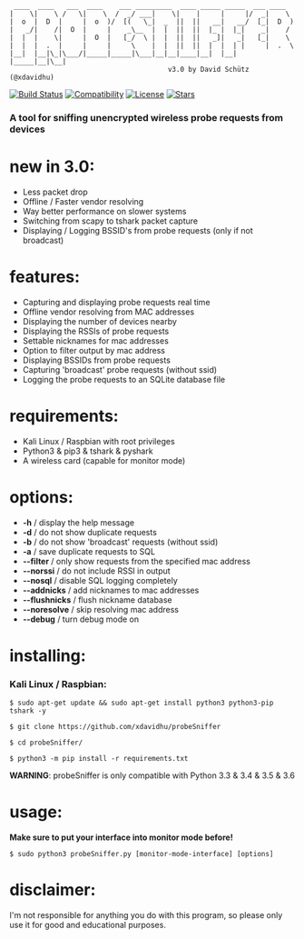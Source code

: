      ____  ____   ___  ____    ___ _________  ____ _____ _____  ___ ____    
    |    \|    \ /   \|    \  /  _/ ___|    \|    |     |     |/  _|    \   
    |  o  |  D  |     |  o  )/  [(   \_|  _  ||  ||   __|   __/  [_|  D  )  
    |   _/|    /|  O  |     |    _\__  |  |  ||  ||  |_ |  |_|    _|    /   
    |  |  |    \|     |  O  |   [_/  \ |  |  ||  ||   _]|   _|   [_|    \   
    |  |  |  .  |     |     |     \    |  |  ||  ||  |  |  | |     |  .  \  
    |__|  |__|\_|\___/|_____|_____|\___|__|__|____|__|  |__| |_____|__|\__|
                                           v3.0 by David Schütz (@xdavidhu)
[![Build Status](https://travis-ci.org/xdavidhu/probeSniffer.svg?branch=master)](https://travis-ci.org/xdavidhu/probeSniffer)
[![Compatibility](https://img.shields.io/badge/python-3.3%2C%203.4%2C%203.5%2C%203.6-brightgreen.svg)](https://github.com/xdavidhu/probeSniffer)
[![License](https://img.shields.io/badge/license-MIT-blue.svg)](https://github.com/xdavidhu/probeSniffer/blob/master/LICENSE)
[![Stars](https://img.shields.io/github/stars/xdavidhu/probeSniffer.svg)](https://github.com/xdavidhu/probeSniffer)
<h3>A tool for sniffing unencrypted wireless probe requests from devices</h3>

# new in 3.0:
  * Less packet drop<br>
  * Offline / Faster vendor resolving<br>
  * Way better performance on slower systems<br>
  * Switching from scapy to tshark packet capture <br>
  * Displaying / Logging BSSID's from probe requests (only if not broadcast)<br>

# features:
  * Capturing and displaying probe requests real time<br>
  * Offline vendor resolving from MAC addresses<br>
  * Displaying the number of devices nearby<br>
  * Displaying the RSSIs of probe requests<br>
  * Settable nicknames for mac addresses<br>
  * Option to filter output by mac address<br>
  * Displaying BSSIDs from probe requests<br>
  * Capturing 'broadcast' probe requests (without ssid)<br>
  * Logging the probe requests to an SQLite database file<br>

# requirements:
  * Kali Linux / Raspbian with root privileges<br>
  * Python3 & pip3 & tshark & pyshark<br>
  * A wireless card (capable for monitor mode)<br>

# options:
  * <b>-h</b> / display the help message<br>
  * <b>-d</b> / do not show duplicate requests<br>
  * <b>-b</b> / do not show 'broadcast' requests (without ssid)<br>
  * <b>-a</b> / save duplicate requests to SQL<br>
  * <b>--filter</b> / only show requests from the specified mac address<br>
  * <b>--norssi</b> / do not include RSSI in output<br>
  * <b>--nosql</b> / disable SQL logging completely<br>
  * <b>--addnicks</b> / add nicknames to mac addresses<br>
  * <b>--flushnicks</b> / flush nickname database<br>
  * <b>--noresolve</b> / skip resolving mac address<br>
  * <b>--debug</b> / turn debug mode on<br>

# installing:

  <h3>Kali Linux / Raspbian:</h3>

```
$ sudo apt-get update && sudo apt-get install python3 python3-pip tshark -y

$ git clone https://github.com/xdavidhu/probeSniffer

$ cd probeSniffer/

$ python3 -m pip install -r requirements.txt
```
**WARNING**: probeSniffer is only compatible with Python 3.3 & 3.4 & 3.5 & 3.6

# usage:
**Make sure to put your interface into monitor mode before!**</br>

    $ sudo python3 probeSniffer.py [monitor-mode-interface] [options]

# disclaimer:
  I'm not responsible for anything you do with this program, so please only use it for good and educational purposes.

